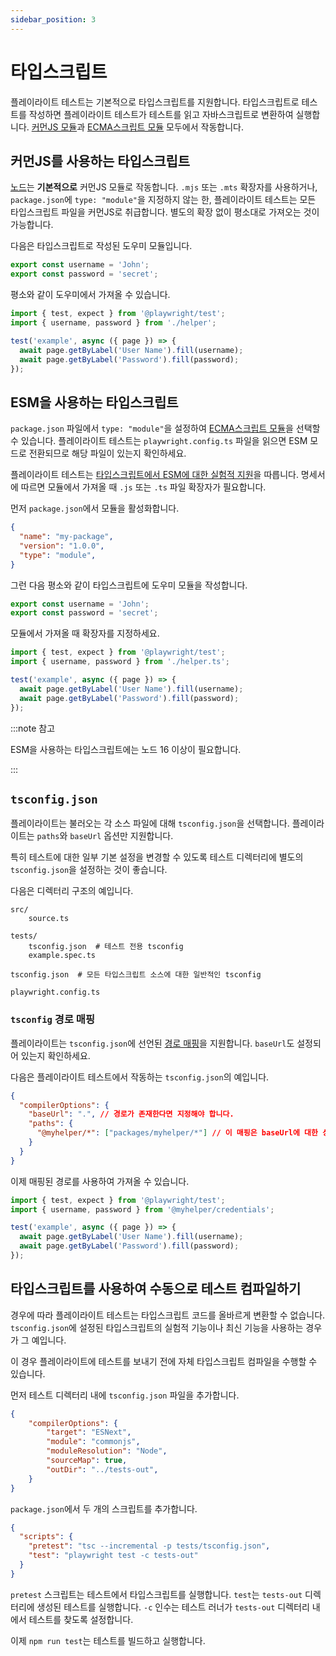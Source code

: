 ```yaml
---
sidebar_position: 3
---
```


# 타입스크립트

플레이라이트 테스트는 기본적으로 타입스크립트를 지원합니다. 타입스크립트로 테스트를 작성하면 플레이라이트 테스트가 테스트를 읽고 자바스크립트로 변환하여 실행합니다. [커먼JS 모듈](https://nodejs.org/api/modules.html)과 [ECMA스크립트 모듈](https://nodejs.org/api/esm.html) 모두에서 작동합니다.

## 커먼JS를 사용하는 타입스크립트

[노드](https://nodejs.org/en/)는 **기본적으로** 커먼JS 모듈로 작동합니다. `.mjs` 또는 `.mts` 확장자를 사용하거나, `package.json`에 `type: "module"`을 지정하지 않는 한, 플레이라이트 테스트는 모든 타입스크립트 파일을 커먼JS로 취급합니다. 별도의 확장 없이 평소대로 가져오는 것이 가능합니다.

다음은 타입스크립트로 작성된 도우미 모듈입니다.

```ts title="helper.ts"
export const username = 'John';
export const password = 'secret';
```

평소와 같이 도우미에서 가져올 수 있습니다.

```ts title="example.spec.ts"
import { test, expect } from '@playwright/test';
import { username, password } from './helper';

test('example', async ({ page }) => {
  await page.getByLabel('User Name').fill(username);
  await page.getByLabel('Password').fill(password);
});
```

## ESM을 사용하는 타입스크립트

`package.json` 파일에서 `type: "module"`을 설정하여 [ECMA스크립트 모듈](https://nodejs.org/api/esm.html)을 선택할 수 있습니다. 플레이라이트 테스트는 `playwright.config.ts` 파일을 읽으면 ESM 모드로 전환되므로 해당 파일이 있는지 확인하세요.

플레이라이트 테스트는 [타입스크립트에서 ESM에 대한 실험적 지원](https://www.typescriptlang.org/docs/handbook/esm-node.html)을 따릅니다. 명세서에 따르면 모듈에서 가져올 때 `.js` 또는 `.ts` 파일 확장자가 필요합니다.

먼저 `package.json`에서 모듈을 활성화합니다.

```json
{
  "name": "my-package",
  "version": "1.0.0",
  "type": "module",
}
```

그런 다음 평소와 같이 타입스크립트에 도우미 모듈을 작성합니다.

```ts title="helper.ts"
export const username = 'John';
export const password = 'secret';
```

모듈에서 가져올 때 확장자를 지정하세요.

```ts title="example.spec.ts"
import { test, expect } from '@playwright/test';
import { username, password } from './helper.ts';

test('example', async ({ page }) => {
  await page.getByLabel('User Name').fill(username);
  await page.getByLabel('Password').fill(password);
});
```

:::note 참고

ESM을 사용하는 타입스크립트에는 노드 16 이상이 필요합니다.

:::

## `tsconfig.json`

플레이라이트는 불러오는 각 소스 파일에 대해 `tsconfig.json`을 선택합니다. 플레이라이트는 `paths`와 `baseUrl` 옵션만 지원합니다.

특히 테스트에 대한 일부 기본 설정을 변경할 수 있도록 테스트 디렉터리에 별도의 `tsconfig.json`을 설정하는 것이 좋습니다.

다음은 디렉터리 구조의 예입니다.

```
src/
    source.ts

tests/
    tsconfig.json  # 테스트 전용 tsconfig
    example.spec.ts

tsconfig.json  # 모든 타입스크립트 소스에 대한 일반적인 tsconfig

playwright.config.ts
```

### `tsconfig` 경로 매핑

플레이라이트는 `tsconfig.json`에 선언된 [경로 매핑](https://www.typescriptlang.org/docs/handbook/module-resolution.html#path-mapping)을 지원합니다. `baseUrl`도 설정되어 있는지 확인하세요.

다음은 플레이라이트 테스트에서 작동하는 `tsconfig.json`의 예입니다.

```json
{
  "compilerOptions": {
    "baseUrl": ".", // 경로가 존재한다면 지정해야 합니다.
    "paths": {
      "@myhelper/*": ["packages/myhelper/*"] // 이 매핑은 baseUrl에 대한 상대 경로입니다.
    }
  }
}
```

이제 매핑된 경로를 사용하여 가져올 수 있습니다.

```ts title="example.spec.ts"
import { test, expect } from '@playwright/test';
import { username, password } from '@myhelper/credentials';

test('example', async ({ page }) => {
  await page.getByLabel('User Name').fill(username);
  await page.getByLabel('Password').fill(password);
});
```

## 타입스크립트를 사용하여 수동으로 테스트 컴파일하기

경우에 따라 플레이라이트 테스트는 타입스크립트 코드를 올바르게 변환할 수 없습니다. `tsconfig.json`에 설정된 타입스크립트의 실험적 기능이나 최신 기능을 사용하는 경우가 그 예입니다.

이 경우 플레이라이트에 테스트를 보내기 전에 자체 타입스크립트 컴파일을 수행할 수 있습니다.

먼저 테스트 디렉터리 내에 `tsconfig.json` 파일을 추가합니다.

```json
{
    "compilerOptions": {
        "target": "ESNext",
        "module": "commonjs",
        "moduleResolution": "Node",
        "sourceMap": true,
        "outDir": "../tests-out",
    }
}
```

`package.json`에서 두 개의 스크립트를 추가합니다.

```json
{
  "scripts": {
    "pretest": "tsc --incremental -p tests/tsconfig.json",
    "test": "playwright test -c tests-out"
  }
}
```

`pretest` 스크립트는 테스트에서 타입스크립트를 실행합니다. `test`는 `tests-out` 디렉터리에 생성된 테스트를 실행합니다. `-c` 인수는 테스트 러너가 `tests-out` 디렉터리 내에서 테스트를 찾도록 설정합니다.

이제 `npm run test`는 테스트를 빌드하고 실행합니다.